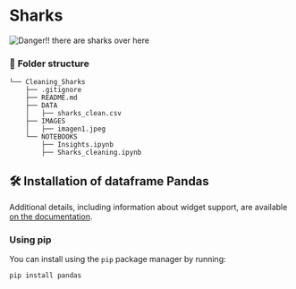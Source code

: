 # Sharks

![Danger!! there are sharks over here](https://m.sharkdata.com.br/_nuxt/img/shark-mascote-positivo.120df9a.png)


### :file_folder: **Folder structure**
```
└── Cleaning_Sharks
    ├── .gitignore
    ├── README.md
    ├── DATA
    │   ├── sharks_clean.csv
    ├── IMAGES
    │   ├── imagen1.jpeg
    └── NOTEBOOKS
        ├── Insights.ipynb
        ├── Sharks_cleaning.ipynb
```

## 🛠️ Installation of dataframe Pandas

Additional details, including information about widget support, are available [on the documentation](https://pandas-profiling.ydata.ai/docs/master/pages/getting_started/installation.html).

### Using pip
You can install using the `pip` package manager by running:

```sh
pip install pandas
```

